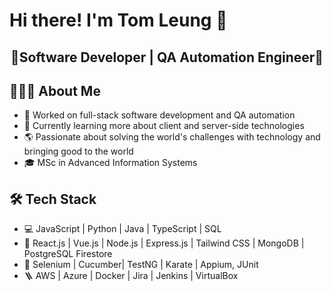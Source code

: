 # Hi there! I'm Tom Leung 👋

<h2 style="text-align: center;">🚀Software Developer | QA Automation Engineer🚀</h2>


## 👨🏻‍💻 About Me
* 💼 Worked on full-stack software development and QA automation
* 📖 Currently learning more about client and server-side technologies
* 🌎 Passionate about solving the world's challenges with technology and bringing good to the world
* 🎓 MSc in Advanced Information Systems


## 🛠️ Tech Stack
* 💻 JavaScript | Python | Java | TypeScript | SQL
* 🔧 React.js | Vue.js | Node.js | Express.js | Tailwind CSS | MongoDB | PostgreSQL Firestore
* 🔩 Selenium | Cucumber| TestNG | Karate | Appium, JUnit
* 🪜 AWS | Azure | Docker | Jira | Jenkins | VirtualBox

<!--
**TOMLEUNGKS/TOMLEUNGKS** is a ✨ _special_ ✨ repository because its `README.md` (this file) appears on your GitHub profile.

Here are some ideas to get you started:

- 🔭 I’m currently working on ...
- 🌱 I’m currently learning ...
- 👯 I’m looking to collaborate on ...
- 🤔 I’m looking for help with ...
- 💬 Ask me about ...
- 📫 How to reach me: ...
- 😄 Pronouns: ...
- ⚡ Fun fact: ...
-->
